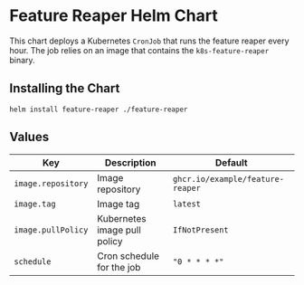 # Feature Reaper Helm Chart

This chart deploys a Kubernetes `CronJob` that runs the feature reaper every hour. The job relies on an image that contains the `k8s-feature-reaper` binary.

## Installing the Chart

```
helm install feature-reaper ./feature-reaper
```

## Values

| Key | Description | Default |
|-----|-------------|---------|
| `image.repository` | Image repository | `ghcr.io/example/feature-reaper` |
| `image.tag` | Image tag | `latest` |
| `image.pullPolicy` | Kubernetes image pull policy | `IfNotPresent` |
| `schedule` | Cron schedule for the job | `"0 * * * *"` |
